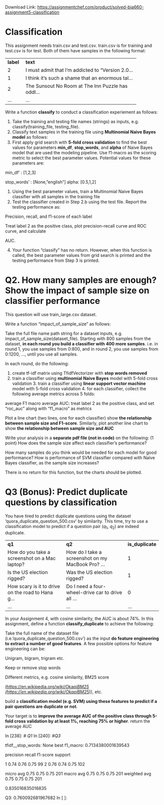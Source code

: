 Download Link: https://assignmentchef.com/product/solved-bia660-assignment5-classification
<br>
<h1>Classification</h1>

This assignment needs train.csv and test.csv. train.csv is for training and test.csv is for test. Both of them have samples in the following format:

<table width="0">

 <tbody>

  <tr>

   <td width="43"><strong>label</strong></td>

   <td width="355"><strong>text</strong></td>

  </tr>

  <tr>

   <td width="43">2</td>

   <td width="355">I must admit that I’m addicted to “Version 2.0…</td>

  </tr>

  <tr>

   <td width="43">1</td>

   <td width="355">I think it’s such a shame that an enormous tal…</td>

  </tr>

  <tr>

   <td width="43">2</td>

   <td width="355">The Sunsout No Room at The Inn Puzzle has oddl…</td>

  </tr>

  <tr>

   <td width="43">…</td>

   <td width="355">…</td>

  </tr>

 </tbody>

</table>

Write a function <strong>classify</strong> to conduct a classification experiement as follows:

<ol>

 <li>Take the training and testing file names (strings) as inputs, e.g. classify(training_file, testing_file).</li>

 <li>Classify text samples in the training file using <strong>Multinomial Naive Bayes model</strong> as follows:</li>

 <li>First apply grid search with <strong>5-fold cross validation</strong> to find the best values for parameters <strong>min_df</strong>, <strong>stop_words</strong>, and <strong>alpha</strong> of Naive Bayes model that are used the modeling pipeline. Use f1-macro as the scoring metric to select the best parameter values. Potential values for these parameters are:</li>

</ol>

min_df’ : [1,2,3]

stop_words’ : [None,”english”] alpha: [0.5,1,2]

<ol>

 <li>Using the best parameter values, train a Multinomial Naive Bayes classifier with all samples in the training file</li>

 <li>Test the classifier created in Step 2.b using the test file. Report the testing performance as:</li>

</ol>

Precision, recall, and f1-score of each label

Treat label 2 as the positive class, plot precision-recall curve and ROC curve, and calculate

AUC.

<ol start="4">

 <li>Your function “classify” has no return. However, when this function is called, the best parameter values from grid search is printed and the testing performance from Step 3 is printed.</li>

</ol>

<h1>Q2. How many samples are enough? Show the impact of sample size on classifier performance</h1>

This question will use train_large.csv dataset.

Write a function “impact_of_sample_size” as follows:

Take the full file name path string for a dataset inputs, e.g. impact_of_sample_size(dataset_file). Starting with 800 samples from the dataset, <strong>in each round you build a classifier with 400 more samples</strong>. i.e. in round 1, you use samples from 0:800, and in round 2, you use samples from 0:1200, …, until you use all samples.

In each round, do the following:

<ol>

 <li>create tf-idf matrix using TfidfVectorizer with <strong>stop words removed</strong></li>

 <li>train a classifier using <strong>multinomial Naive Bayes</strong> model with 5-fold cross validation 3. train a classifier using <strong>linear support vector machine</strong> model with 5-fold cross validation 4. for each classifier, collect the following average metrics across 5 folds:</li>

</ol>

average F1 macro average AUC: treat label 2 as the positive class, and set “roc_auc” along with “f1_macro” as metrics

Plot a line chart (two lines, one for each classifier) show <strong>the relationship between sample size and F1-score</strong>. Similarly, plot another line chart to show <strong>the relationship between sample size and AUC</strong>

Write your analysis in a <strong>separate pdf file (not in code)</strong> on the following: (1 point) How does the sample size affect each classifier’s performance?

How many samples do you think would be needed for each model for good performance? How is performance of SVM classifier compared with Naïve Bayes classifier, as the sample size increases?

There is no return for this function, but the charts should be plotted.

<h1>Q3 (Bonus): Predict duplicate questions by classification</h1>

You have tired to predict duplicate questions using the dataset ‘quora_duplicate_question_500.csv’ by similarity. This time, try to use a classification model to predict if a question pair (<em>q</em><sub>1</sub>, <em>q</em><sub>2</sub>) are indeed duplicate.

<table width="0">

 <tbody>

  <tr>

   <td width="303"><strong>q1</strong></td>

   <td width="325"><strong>q2</strong></td>

   <td width="95"><strong>is_duplicate</strong></td>

  </tr>

  <tr>

   <td width="303">How do you take a screenshot on a Mac laptop?</td>

   <td width="325">How do I take a screenshot on my MacBook Pro? …</td>

   <td width="95">1</td>

  </tr>

  <tr>

   <td width="303">Is the US election rigged?</td>

   <td width="325">Was the US election rigged?</td>

   <td width="95">1</td>

  </tr>

  <tr>

   <td width="303">How scary is it to drive on the road to Hana g…</td>

   <td width="325">Do I need a four-wheel-drive car to drive all …</td>

   <td width="95">0</td>

  </tr>

  <tr>

   <td width="303">…</td>

   <td width="325">…</td>

   <td width="95">…</td>

  </tr>

 </tbody>

</table>

In your Assignment 4, with cosine similarity, the AUC is about 74%. In this assignment, define a function <strong>classify_duplicate</strong> to achieve the following:

Take the full name of the dataset file (i.e.’quora_duplicate_question_500.csv’) as the input <strong>do feature engineering to extract a number of good features</strong>. A few possible options for feature engineering can be:

Unigram, bigram, trigram etc.

Keep or remove stop words

Different metrics, e.g. cosine similarity, BM25 score

<a href="https://en.wikipedia.org/wiki/Okapi_BM25">(</a><u><a href="https://en.wikipedia.org/wiki/Okapi_BM25">https://en.wikipedia.or</a></u><a href="https://en.wikipedia.org/wiki/Okapi_BM25">g</a><u><a href="https://en.wikipedia.org/wiki/Okapi_BM25">/wiki/Okapi</a></u><a href="https://en.wikipedia.org/wiki/Okapi_BM25">_</a><u><a href="https://en.wikipedia.org/wiki/Okapi_BM25">BM25 </a></u><a href="https://en.wikipedia.org/wiki/Okapi_BM25">(</a><u><a href="https://en.wikipedia.org/wiki/Okapi_BM25">https://en.wikipedia.or</a></u><a href="https://en.wikipedia.org/wiki/Okapi_BM25">g</a><u><a href="https://en.wikipedia.org/wiki/Okapi_BM25">/wiki/Okapi</a></u><a href="https://en.wikipedia.org/wiki/Okapi_BM25">_</a><u><a href="https://en.wikipedia.org/wiki/Okapi_BM25">BM25)</a></u>), etc.

build a <strong>classification model (e.g. SVM) using these features to predict if a pair questions are duplicate or not</strong>.

Your target is to <strong>improve the average AUC of the positive class through 5-fold cross validation by at least 1%, reaching 75% or higher</strong>. return the average AUC

In [238]: <em># Q1 </em>In [240]: <em>#Q3</em>

tfidf__stop_words: None best f1_macro: 0.7134380001639543

precision    recall  f1-score   support

1       0.74      0.76      0.75        99            2       0.76      0.74      0.75       102

micro avg       0.75      0.75      0.75       201    macro avg       0.75      0.75      0.75       201 weighted avg       0.75      0.75      0.75       201

0.835016835016835




Q3:  0.760092681967682 In [ ]:
